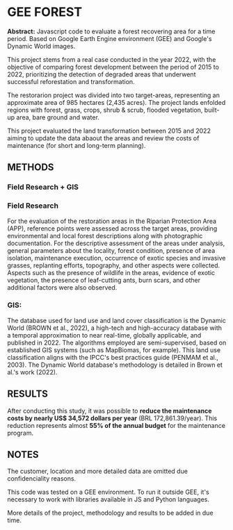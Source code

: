 # GEE FOREST

<b>Abstract:</b> Javascript code to evaluate a forest recovering area for a time period. Based on Google Earth Engine environment (GEE) and Google's Dynamic World images.

This project stems from a real case conducted in the year 2022, with the objective of comparing forest development between the period of 2015 to 2022, prioritizing the detection of degraded areas that underwent successful reforestation and transformation.

The restorarion project was divided into two target-areas, representing an approximate area of 985 hectares (2,435 acres). The project lands enfolded regions with forest, grass, crops, shrub & scrub, flooded vegetation, built-up area, bare ground and water.

This project evaluated the land transformation between 2015 and 2022 aiming to update the data abaout the areas and review the costs of maintenance (for short and long-term planning).

## METHODS
### Field Research + GIS

### Field Research
For the evaluation of the restoration areas in the Riparian Protection Area (APP), reference points were assessed across the target areas, providing environmental and local forest descriptions along with photographic documentation. For the descriptive assessment of the areas under analysis, general parameters about the locality, forest condition, presence of area isolation, maintenance execution, occurrence of exotic species and invasive grasses, replanting efforts, topography, and other aspects were collected. Aspects such as the presence of wildlife in the areas, evidence of exotic vegetation, the presence of leaf-cutting ants, burn scars, and other additional factors were also observed.

### GIS:
The database used for land use and land cover classification is the Dynamic World (BROWN et al., 2022), a high-tech and high-accuracy database with a temporal approximation to near real-time, globally applicable, and published in 2022. The algorithms employed are semi-supervised, based on established GIS systems (such as MapBiomas, for example). This land use classification aligns with the IPCC's best practices guide (PENMAM et al., 2003). The Dynamic World database's methodology is detailed in Brown et al.'s work (2022).


## RESULTS
After conducting this study, it was possible to <b>reduce the maintenance costs by nearly US$ 34,572 dollars per year</b> (BRL 172,861.39/year). This reduction represents almost <b>55% of the annual budget</b> for the maintenance program.

## NOTES
The customer, location and more detailed data are omitted due confidenciality reasons.

This code was tested on a GEE environment. To run it outside GEE, it's necessary to work with libraries available in JS and Python languages.

More details of the project, methodology and results to be added in due time.
